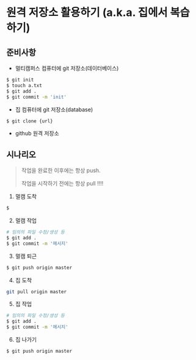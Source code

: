 #  원격 저장소 활용하기 (a.k.a. 집에서 복습하기)

## 준비사항

* 멀티캠퍼스 컴퓨터에 git 저장소(데이터베이스)

```bash
$ git init
$ touch a.txt
$ git add .
$ git commit -m 'init'
```

* 집 컴퓨터에 git 저장소(database)

```bash
$ git clone {url}
```

* github 원격 저장소

## 시나리오

>작업을 완료한 이후에는 항상 push.
>
>작업을 시작하기 전에는 항상 pull !!!!

1. 멀캠 도착

```bash
$
```

2. 멀캠 작업

```bash
# 임의의 파일 수정/생성 등
$ git add .
$ git commit -m '메시지'
```

3. 멀캠 퇴근

```bash
$ git push origin master
```

4. 집 도착

```bash
git pull origin master
```

5. 집 작업

```bash
# 임의의 파일 수정/생성 등
$ git add .
$ git commit -m '메시지'
```

6. 집 나가기

```bash
$ git push origin master
```

